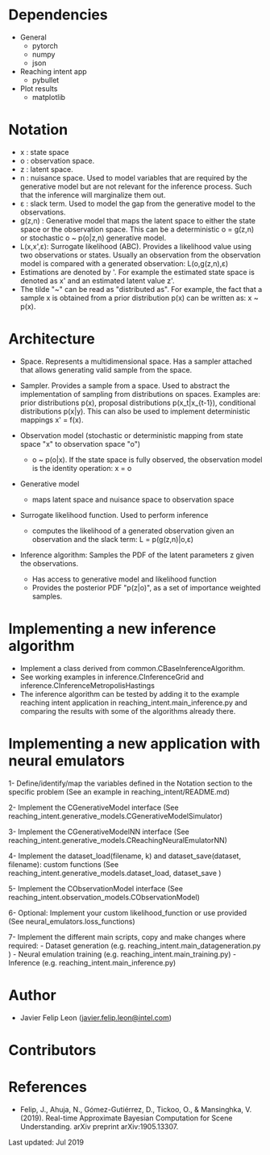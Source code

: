 Dependencies
============
- General
    - pytorch
    - numpy
    - json
- Reaching intent app
    - pybullet   
- Plot results
    - matplotlib


Notation
========
- x      : state space
- o      : observation space.
- z      : latent space.
- n      : nuisance space. Used to model variables that are required by the generative model
but are not relevant for the inference process. Such that the inference will marginalize them out.
- ε      : slack term. Used to model the gap from the generative model to the observations.
- g(z,n) : Generative model that maps the latent space to either the state space or the observation space. This can
be a deterministic o = g(z,n) or stochastic o ~ p(o|z,n) generative model.
- L(x,x',ε): Surrogate likelihood (ABC). Provides a likelihood value using two observations or states. Usually an 
observation from the observation model is compared with a generated observation: L(o,g(z,n),ε) 
- Estimations are denoted by '. For example the estimated state space is denoted as x' and an estimated latent value z'.
- The tilde "~" can be read as "distributed as". For example, the fact that a sample x is obtained from a prior 
distribution p(x) can be written as: x ~ p(x).


Architecture
============
- Space. Represents a multidimensional space. Has a sampler attached that allows generating valid sample from the space.

- Sampler. Provides a sample from a space. Used to abstract the implementation of sampling from distributions on spaces.
 Examples are: prior distributions p(x), proposal distributions p(x_t|x_{t-1}), conditional distributions p(x|y). This 
 can also be used to implement deterministic mappings x' = f(x).

- Observation model (stochastic or deterministic mapping from state space "x" to observation space "o")
    - o ~ p(o|x). If the state space is fully observed, the observation model is the identity operation: x = o
    
- Generative model
    - maps latent space and nuisance space to observation space
    
- Surrogate likelihood function. Used to perform inference
    - computes the likelihood of a generated observation given an observation and the slack term: L = p(g(z,n)|o,ε)
    
- Inference algorithm: Samples the PDF of the latent parameters z given the observations.
    - Has access to generative model and likelihood function
    - Provides the posterior PDF "p(z|o)", as a set of importance weighted samples.


Implementing a new inference algorithm
======================================
- Implement a class derived from common.CBaseInferenceAlgorithm. 
- See working examples in inference.CInferenceGrid and inference.CInferenceMetropolisHastings
- The inference algorithm can be tested by adding it to the example reaching intent application in 
reaching_intent.main_inference.py and comparing the results with some of the algorithms already there.


Implementing a new application with neural emulators
====================================================
1- Define/identify/map the variables defined in the Notation section to the specific problem (See an example in reaching_intent/README.md)
    
2- Implement the CGenerativeModel interface (See reaching_intent.generative_models.CGenerativeModelSimulator)

3- Implement the CGenerativeModelNN interface (See reaching_intent.generative_models.CReachingNeuralEmulatorNN)

4- Implement the dataset_load(filename, k) and dataset_save(dataset, filename): custom functions (See reaching_intent.generative_models.dataset_load, dataset_save )

5- Implement the CObservationModel interface (See reaching_intent.observation_models.CObservationModel)

6- Optional: Implement your custom likelihood_function or use provided (See neural_emulators.loss_functions)

7- Implement the different main scripts, copy and make changes where required:
    - Dataset generation (e.g. reaching_intent.main_datageneration.py )
    - Neural emulation training (e.g. reaching_intent.main_training.py)
    - Inference (e.g. reaching_intent.main_inference.py)


Author
======
- Javier Felip Leon (javier.felip.leon@intel.com)


Contributors
============

References
==========
- Felip, J., Ahuja, N., Gómez-Gutiérrez, D., Tickoo, O., & Mansinghka, V. (2019). Real-time Approximate Bayesian Computation for Scene Understanding. arXiv preprint arXiv:1905.13307.

Last updated: Jul 2019